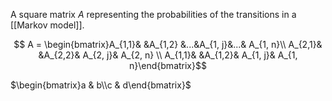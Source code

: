 A square matrix $A$ representing the probabilities of the transitions in a [[Markov model]].


$$
A = \begin{bmatrix}A_{1,1}& &A_{1,2} &...&A_{1, j}&...& A_{1, n}\\ A_{2,1}& &A_{2,2}& A_{2, j}& A_{2, n} \\ A_{1,1}& &A_{1,2}& A_{1, j}& A_{1, n}\end{bmatrix}$$


$\begin{bmatrix}a & b\\c & d\end{bmatrix}$
